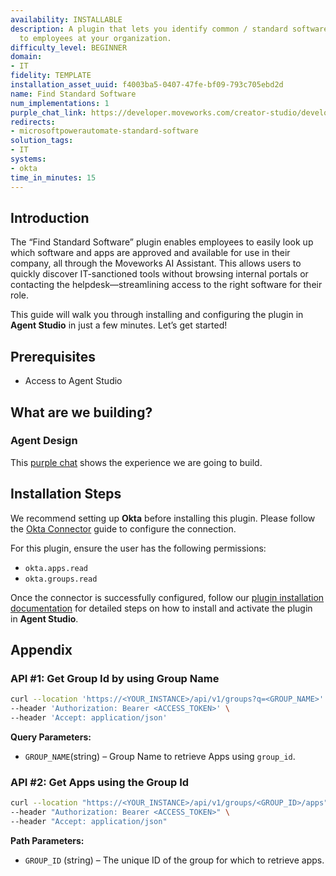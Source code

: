 ```yaml
---
availability: INSTALLABLE
description: A plugin that lets you identify common / standard software available
  to employees at your organization.
difficulty_level: BEGINNER
domain:
- IT
fidelity: TEMPLATE
installation_asset_uuid: f4003ba5-0407-47fe-bf09-793c705ebd2d
name: Find Standard Software
num_implementations: 1
purple_chat_link: https://developer.moveworks.com/creator-studio/developer-tools/purple-chat/?conversation=%7B%22startTimestamp%22%3A%2211%3A43+AM%22%2C%22messages%22%3A%5B%7B%22role%22%3A%22user%22%2C%22parts%22%3A%5B%7B%22richText%22%3A%22What+software+do+employees+have+access+to+for+project+management%3F%22%7D%5D%7D%2C%7B%22role%22%3A%22assistant%22%2C%22parts%22%3A%5B%7B%22reasoningSteps%22%3A%5B%7B%22status%22%3A%22success%22%2C%22richText%22%3A%22%3Cp%3E%E2%9C%85+Working+on+%3Cb%3EProject+Management+Software%3C%2Fb%3E%3Cbr%3E%E2%8F%B3+Calling+Plugin+%3Cb%3EFind+Standard+Software%3C%2Fb%3E%3C%2Fp%3E%22%7D%5D%7D%2C%7B%22richText%22%3A%22Employees+have+access+to+the+following+project+management+software%3A%3Cbr%3E-+%3Cb%3EJira%3C%2Fb%3E%3Cbr%3E-+%3Cb%3EAsana%3C%2Fb%3E%3Cbr%3E-+%3Cb%3ETrello%3C%2Fb%3E%3Cbr%3EWould+you+like+to+begin+the+process+to+get+access+to+any+of+these%3F%22%7D%2C%7B%22buttons%22%3A%5B%7B%22style%22%3A%22filled%22%2C%22buttonText%22%3A%22Access+Jira%22%7D%2C%7B%22style%22%3A%22outlined%22%2C%22buttonText%22%3A%22Access+Asana%22%7D%2C%7B%22style%22%3A%22outlined%22%2C%22buttonText%22%3A%22Access+Trello%22%7D%2C%7B%22style%22%3A%22outlined%22%2C%22buttonText%22%3A%22No%2C+thank+you%22%7D%5D%7D%5D%7D%5D%7D
redirects:
- microsoftpowerautomate-standard-software
solution_tags:
- IT
systems:
- okta
time_in_minutes: 15
---
```


## Introduction

The “Find Standard Software” plugin enables employees to easily look up which software and apps are approved and available for use in their company, all through the Moveworks AI Assistant. This allows users to quickly discover IT-sanctioned tools without browsing internal portals or contacting the helpdesk—streamlining access to the right software for their role.

This guide will walk you through installing and configuring the plugin in **Agent Studio** in just a few minutes. Let’s get started!

## **Prerequisites**

- Access to Agent Studio

## **What are we building?**

### Agent Design

This [purple chat](https://developer.moveworks.com/creator-studio/developer-tools/purple-chat/?conversation=%7B%22startTimestamp%22%3A%2211%3A43+AM%22%2C%22messages%22%3A%5B%7B%22role%22%3A%22user%22%2C%22parts%22%3A%5B%7B%22richText%22%3A%22What+software+do+employees+have+access+to+for+project+management%3F%22%7D%5D%7D%2C%7B%22role%22%3A%22assistant%22%2C%22parts%22%3A%5B%7B%22reasoningSteps%22%3A%5B%7B%22status%22%3A%22success%22%2C%22richText%22%3A%22%3Cp%3E%E2%9C%85+Working+on+%3Cb%3EProject+Management+Software%3C%2Fb%3E%3Cbr%3E%E2%8F%B3+Calling+Plugin+%3Cb%3EFind+Standard+Software%3C%2Fb%3E%3C%2Fp%3E%22%7D%5D%7D%2C%7B%22richText%22%3A%22Employees+have+access+to+the+following+project+management+software%3A%3Cbr%3E-+%3Cb%3EJira%3C%2Fb%3E%3Cbr%3E-+%3Cb%3EAsana%3C%2Fb%3E%3Cbr%3E-+%3Cb%3ETrello%3C%2Fb%3E%3Cbr%3EWould+you+like+to+begin+the+process+to+get+access+to+any+of+these%3F%22%7D%2C%7B%22buttons%22%3A%5B%7B%22style%22%3A%22filled%22%2C%22buttonText%22%3A%22Access+Jira%22%7D%2C%7B%22style%22%3A%22outlined%22%2C%22buttonText%22%3A%22Access+Asana%22%7D%2C%7B%22style%22%3A%22outlined%22%2C%22buttonText%22%3A%22Access+Trello%22%7D%2C%7B%22style%22%3A%22outlined%22%2C%22buttonText%22%3A%22No%2C+thank+you%22%7D%5D%7D%5D%7D%5D%7D) shows the experience we are going to build.

## **Installation Steps**

We recommend setting up **Okta** before installing this plugin. Please follow the [Okta Connector](https://developer.moveworks.com/marketplace/package/?id=okta&hist=home%2Cbrws#how-to-implement) guide to configure the connection.

For this plugin, ensure the user has the following permissions:

- `okta.apps.read`
- `okta.groups.read`

Once the connector is successfully configured, follow our [plugin installation documentation](https://help.moveworks.com/docs/ai-agent-marketplace-installation) for detailed steps on how to install and activate the plugin in **Agent Studio**.

## **Appendix**

### **API #1: Get Group Id by using Group Name**

```bash
curl --location 'https://<YOUR_INSTANCE>/api/v1/groups?q=<GROUP_NAME>' \
--header 'Authorization: Bearer <ACCESS_TOKEN>' \
--header 'Accept: application/json'

```

**Query Parameters:**

- `GROUP_NAME`(string) –  Group Name to retrieve Apps using `group_id`.

### **API #2: Get Apps using the Group Id**

```bash
curl --location "https://<YOUR_INSTANCE>/api/v1/groups/<GROUP_ID>/apps" \
--header "Authorization: Bearer <ACCESS_TOKEN>" \
--header "Accept: application/json"

```

**Path Parameters:**

- `GROUP_ID` (string) –  The unique ID of the group for which to retrieve apps.